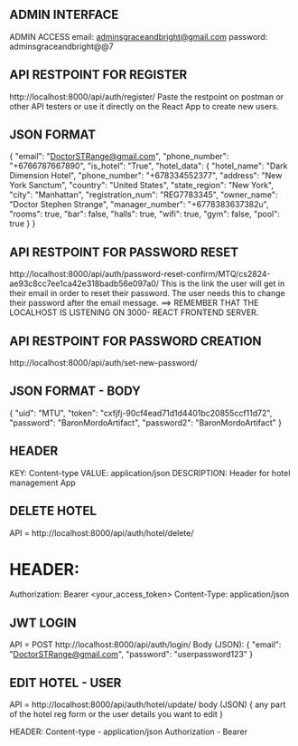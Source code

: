 ## ADMIN INTERFACE
ADMIN ACCESS
email: adminsgraceandbright@gmail.com
password: adminsgraceandbright@@7

## API RESTPOINT FOR REGISTER
http://localhost:8000/api/auth/register/
Paste the restpoint on postman or other API testers or use it directly on the React App to create new users. 
## JSON FORMAT
{
    "email": "DoctorSTRange@gmail.com",
    "phone_number": "+6766787667890",
    "is_hotel": "True",
    "hotel_data": {
        "hotel_name": "Dark Dimension Hotel",
        "phone_number": "+678334552377",
        "address": "New York Sanctum",
        "country": "United States",
        "state_region": "New York",
        "city": "Manhattan",
        "registration_num": "REG7783345",
        "owner_name": "Doctor Stephen Strange",
        "manager_number": "+6778383637382u",
        "rooms": true,
        "bar": false,
        "halls": true,
        "wifi": true,
        "gym": false,
        "pool": true
    }
}

## API RESTPOINT FOR PASSWORD RESET
http://localhost:8000/api/auth/password-reset-confirm/MTQ/cs2824-ae93c8cc7ee1ca42e318badb56e097a0/
This is the link the user will get in their email in order to reset their password.  The user needs this to change their password after the email message.
 ==> REMEMBER THAT THE LOCALHOST IS LISTENING ON 3000- REACT FRONTEND SERVER.

## API RESTPOINT FOR PASSWORD CREATION
http://localhost:8000/api/auth/set-new-password/

## JSON FORMAT - BODY
{
  "uid": "MTU",
  "token": "cxfjfj-90cf4ead71d1d4401bc20855ccf11d72",
  "password": "BaronMordoArtifact",
  "password2": "BaronMordoArtifact"
}

## HEADER
KEY: Content-type
VALUE: application/json
DESCRIPTION: Header for hotel management App



## DELETE HOTEL
API = http://localhost:8000/api/auth/hotel/delete/
# HEADER: 
Authorization: Bearer <your_access_token>
Content-Type: application/json


## JWT LOGIN
API = POST http://localhost:8000/api/auth/login/
Body (JSON):
{
    "email": "DoctorSTRange@gmail.com",
    "password": "userpassword123"
}

## EDIT HOTEL - USER
API = http://localhost:8000/api/auth/hotel/update/
body (JSON)
{
  any part of the hotel reg form or the user details you want to edit
}

HEADER: 
Content-type - application/json
Authorization - Bearer <session token>
